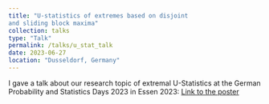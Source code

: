```yaml
---
title: "U-statistics of extremes based on disjoint
and sliding block maxima"
collection: talks
type: "Talk"
permalink: /talks/u_stat_talk
date: 2023-06-27
location: "Dusseldorf, Germany"
---
```


I gave a talk about our research topic of extremal U-Statistics at the German Probability and Statistics Days 2023 in Essen 2023: [Link to the poster](../files/U_Stats.pdf)
